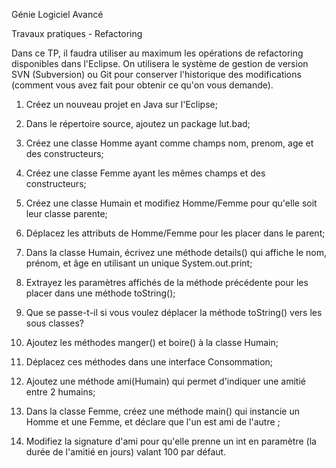 
Génie Logiciel Avancé

Travaux pratiques - Refactoring

Dans ce TP, il faudra utiliser au maximum les opérations de refactoring disponibles dans l'Eclipse. On utilisera le système de gestion de version SVN (Subversion) ou Git pour conserver l'historique des modifications (comment vous avez fait pour obtenir ce qu'on vous demande).

1. Créez un nouveau projet en Java sur l'Eclipse;

2. Dans le répertoire source, ajoutez un package lut.bad;

3. Créez une classe Homme ayant comme champs nom, prenom, age et des constructeurs;

4. Créez une classe Femme ayant les mêmes champs et des constructeurs;

5. Créez une classe Humain et modifiez Homme/Femme pour qu'elle soit leur classe parente;

6. Déplacez les attributs de Homme/Femme pour les placer dans le parent;

7. Dans la classe Humain, écrivez une méthode details() qui affiche le nom, prénom, et âge en utilisant un unique System.out.print;

8. Extrayez les paramètres affichés de la méthode précédente pour les placer dans une méthode toString();

9. Que se passe-t-il si vous voulez déplacer la méthode toString() vers les sous classes?

10. Ajoutez les méthodes manger() et boire() à la classe Humain;

11. Déplacez ces méthodes dans une interface Consommation;

12. Ajoutez une méthode ami(Humain) qui permet d'indiquer une amitié entre 2 humains;

13. Dans la classe Femme, créez une méthode main() qui instancie un Homme et une Femme, et déclare que l'un est ami de l'autre ;

14. Modifiez la signature d'ami pour qu'elle prenne un int en paramètre (la durée de l'amitié en jours) valant 100 par défaut.
